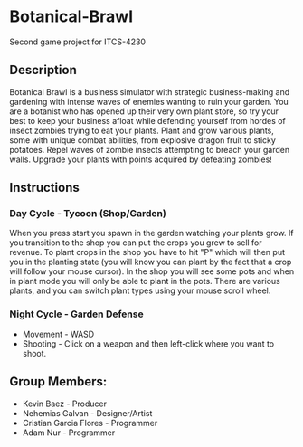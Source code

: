 # Botanical-Brawl
Second game project for ITCS-4230

## Description
Botanical Brawl is a business simulator with strategic business-making and gardening with intense waves of enemies wanting to ruin your garden. You are a botanist who has opened up their very own plant store, so try your best to keep your business afloat while defending yourself from hordes of insect zombies trying to eat your plants. Plant and grow various plants, some with unique combat abilities, from explosive dragon fruit to sticky potatoes. Repel waves of zombie insects attempting to breach your garden walls. Upgrade your plants with points acquired by defeating zombies!

## Instructions
### Day Cycle - Tycoon (Shop/Garden)
When you press start you spawn in the garden watching your plants grow. 
If you transition to the shop you can put the crops you grew to sell for revenue.
To plant crops in the shop you have to hit "P" which will then put you in the planting state (you will know you can plant by the fact that a crop will follow your mouse cursor).
In the shop you will see some pots and when in plant mode you will only be able to plant in the pots.
There are various plants, and you can switch plant types using your mouse scroll wheel.

### Night Cycle - Garden Defense
  * Movement - WASD
  * Shooting - Click on a weapon and then left-click where you want to shoot.

## Group Members:
  * Kevin Baez - Producer
  * Nehemias Galvan - Designer/Artist
  * Cristian Garcia Flores - Programmer
  * Adam Nur - Programmer
